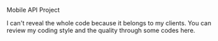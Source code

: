Mobile API Project

I can't reveal the whole code because it belongs to my clients. You can review my coding style and the quality through some codes here.